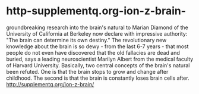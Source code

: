 # http-supplementq.org-ion-z-brain-
groundbreaking research into the brain's natural to Marian Diamond of the University of California at Berkeley now declare with impressive authority: "The brain can determine its own destiny." The revolutionary new knowledge about the brain is so dewy - from the last 6-7 years - that most people do not even have discovered that the old fallacies are dead and buried, says a leading neuroscientist Marilyn Albert from the medical faculty of Harvard University. Basically, two central concepts of the brain's natural been refuted. One is that the brain stops to grow and change after childhood. The second is that the brain is constantly loses brain cells after.  http://supplementq.org/ion-z-brain/

